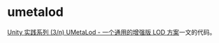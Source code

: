 # umetalod

[Unity 实践系列 (3/n) UMetaLod - 一个通用的增强版 LOD 方案](http://gulu-dev.com/post/2015-07-19-umetalod)一文的代码。
